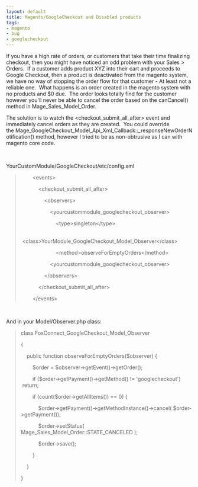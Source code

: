 ```yaml
---
layout: default
title: Magento/GoogleCheckout and Disabled products
tags:
- magento
- bug
- googlecheckout
---
```

<p>If you have a high rate of orders, or customers that take their time finalizing checkout, then you might have noticed an odd problem with your Sales &gt; Orders. &nbsp;If a customer adds product XYZ into their cart and proceeds to Google Checkout, then a product is deactivated from the magento system, we have no way of stopping the order flow for that customer - At least not a reliable one. &nbsp;What happens is an order created in the magento system with no products and $0 due. &nbsp;The order looks totally find for the customer however you'll never be able to cancel the order based on the canCancel() method in Mage_Sales_Model_Order. &nbsp;</p>
<p>The solution is to watch the &lt;checkout_submit_all_after&gt; event and immediately cancel orders as they are created. &nbsp;You could override the&nbsp;Mage_GoogleCheckout_Model_Api_Xml_Callback::_responseNewOrderNotification() method, however I tried to be as non-obtrusive as I can with magento core code. &nbsp;</p>
<p>&nbsp;</p>
<p>YourCustomModule/GoogleCheckout/etc/config.xml</p>
<blockquote>
<p>&nbsp;&nbsp; &nbsp; &nbsp; &nbsp;&lt;events&gt;</p>
<p>&nbsp;&nbsp; &nbsp; &nbsp; &nbsp; &nbsp; &nbsp;&lt;checkout_submit_all_after&gt;</p>
<p>&nbsp;&nbsp; &nbsp; &nbsp; &nbsp; &nbsp; &nbsp; &nbsp; &nbsp;&lt;observers&gt;</p>
<p>&nbsp;&nbsp; &nbsp; &nbsp; &nbsp; &nbsp; &nbsp; &nbsp; &nbsp; &nbsp; &nbsp;&lt;yourcustommodule_googlecheckout_observer&gt;</p>
<p>&nbsp;&nbsp; &nbsp; &nbsp; &nbsp; &nbsp; &nbsp; &nbsp; &nbsp; &nbsp; &nbsp; &nbsp; &nbsp;&lt;type&gt;singleton&lt;/type&gt;</p>
<p>&nbsp;&nbsp; &nbsp; &nbsp; &nbsp; &nbsp; &nbsp; &nbsp; &nbsp; &nbsp; &nbsp; &nbsp; &nbsp;&lt;class&gt;YourModule_GoogleCheckout_Model_Observer&lt;/class&gt;</p>
<p>&nbsp;&nbsp; &nbsp; &nbsp; &nbsp; &nbsp; &nbsp; &nbsp; &nbsp; &nbsp; &nbsp; &nbsp; &nbsp;&lt;method&gt;observeForEmptyOrders&lt;/method&gt;</p>
<p>&nbsp;&nbsp; &nbsp; &nbsp; &nbsp; &nbsp; &nbsp; &nbsp; &nbsp; &nbsp; &nbsp;&lt;yourcustommodule_googlecheckout_observer&gt;</p>
<p>&nbsp;&nbsp; &nbsp; &nbsp; &nbsp; &nbsp; &nbsp; &nbsp; &nbsp;&lt;/observers&gt;</p>
<p>&nbsp;&nbsp; &nbsp; &nbsp; &nbsp; &nbsp; &nbsp;&lt;/checkout_submit_all_after&gt;</p>
<p>&nbsp;&nbsp; &nbsp; &nbsp; &nbsp;&lt;/events&gt;</p>
</blockquote>
<p>&nbsp;</p>
<p>And in your Model/Observer.php class:</p>
<blockquote>
<p>class FoxConnect_GoogleCheckout_Model_Observer</p>
<p>{</p>
<p>&nbsp;&nbsp; &nbsp;public function observeForEmptyOrders($observer) {</p>
<p>&nbsp;&nbsp; &nbsp; &nbsp; &nbsp;$order = $observer-&gt;getEvent()-&gt;getOrder();</p>
<p>&nbsp;&nbsp; &nbsp; &nbsp; &nbsp;if ($order-&gt;getPayment()-&gt;getMethod() != 'googlecheckout') &nbsp;return;</p>
<p>&nbsp;&nbsp; &nbsp; &nbsp; &nbsp;if (count($order-&gt;getAllItems()) == 0) {</p>
<p>&nbsp;&nbsp; &nbsp; &nbsp; &nbsp; &nbsp; &nbsp;$order-&gt;getPayment()-&gt;getMethodInstance()-&gt;cancel( $order-&gt;getPayment());</p>
<p>&nbsp;&nbsp; &nbsp; &nbsp; &nbsp; &nbsp; &nbsp;$order-&gt;setStatus( Mage_Sales_Model_Order::STATE_CANCELED );</p>
<p>&nbsp;&nbsp; &nbsp; &nbsp; &nbsp; &nbsp; &nbsp;$order-&gt;save();</p>
<p>&nbsp;&nbsp; &nbsp; &nbsp; &nbsp;}</p>
<p>&nbsp;&nbsp; &nbsp;}</p>
<p>}</p>
</blockquote>
